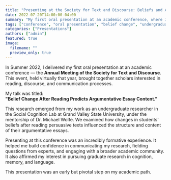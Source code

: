 ```yaml
---
title: "Presenting at the Society for Text and Discourse: Beliefs and Argumentative Writing (2022)"
date: 2022-07-20T14:00:00-04:00
summary: "My first oral presentation at an academic conference, where I shared findings on how belief change influences argumentative writing."
tags: ["conference", "oral presentation", "belief change", "undergraduate research"]
categories: ["Presentations"]
authors: ["admin"]
featured: true
image:
  filename: ""
  preview_only: true
---
```


In Summer 2022, I delivered my first oral presentation at an academic conference — the **Annual Meeting of the Society for Text and Discourse**. This event, held virtually that year, brought together scholars interested in reading, discourse, and communication processes.

My talk was titled:  
**"Belief Change After Reading Predicts Argumentative Essay Content."**

This research emerged from my work as an undergraduate researcher in the Social Cognition Lab at Grand Valley State University, under the mentorship of Dr. Michael Wolfe. We examined how changes in students' beliefs after reading persuasive texts influenced the structure and content of their argumentative essays.

Presenting at this conference was an incredibly formative experience. It helped me build confidence in communicating my research, fielding questions from experts, and engaging with a broader academic community. It also affirmed my interest in pursuing graduate research in cognition, memory, and language.

This presentation was an early but pivotal step on my academic path.